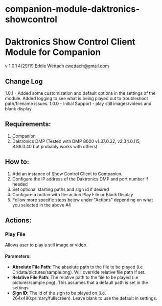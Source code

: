 # companion-module-daktronics-showcontrol
# Daktronics Show Control Client Module for Companion
v 1.0.1
4/29/19
Eddie Wettach <ewettach@gmail.com>

## Change Log
1.0.1 - Added some customization and default options in the settings of the module.
        Added logging to see what is being played out to troubleshoot path/filename issues.
1.0.0 - Initial Support - play still images/videos and blank display

## Requirements:
1.  Companion
2.  Daktronics DMP (Tested with DMP 8000 v1.37.0.32, v2.34.0.115, 8.88.0.40 but probably works with others)

## How to:
1.  Add an instance of Show Control Client to Companion.
2.  Configure the IP address of the Daktronics DMP and port number if needed
3.  Set optional starting paths and sign id if desired
3.  Configure a button with the action Play File or Blank Display
4.  Follow more specific steps below under "Actions" depending on what you selected in the above #4


## Actions:
### Play File

Allows user to play a still image or video. 

#### Parameters:

- **Absolute File Path**: The absolute path to the file to be played (i.e C:/data/pictures/sample.png).  Will override relative file path if set.
- **Relative File Path**: The relative path to the file to be played (i.e pictures/sample.png).  This assumes that a default path is set in the settings.
- **Sign ID**: The id of the sign to be played on (i.e. 264x480:primary/fullscreen).  Leave blank to use the default in settings.




